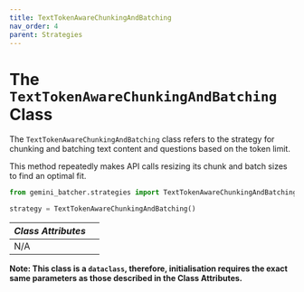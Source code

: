 ```yaml
---
title: TextTokenAwareChunkingAndBatching
nav_order: 4
parent: Strategies
---
```


# The `TextTokenAwareChunkingAndBatching` Class

The `TextTokenAwareChunkingAndBatching` class refers to the strategy for chunking and batching text content and questions based on the token limit.

This method repeatedly makes API calls resizing its chunk and batch sizes to find an optimal fit.

```python
from gemini_batcher.strategies import TextTokenAwareChunkingAndBatching

strategy = TextTokenAwareChunkingAndBatching()
```

| *Class Attributes* | |
|------------------|----------------------------------------|
| N/A | |

**Note: This class is a `dataclass`, therefore, initialisation requires the exact same parameters as those described in the Class Attributes.**
